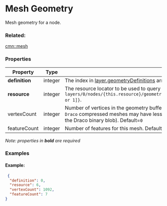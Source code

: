 # Mesh Geometry

Mesh geometry for a node.

### Related:

[cmn::mesh](mesh.cmn.md)
### Properties

| Property | Type | Description |
| --- | --- | --- |
| **definition** | integer | The index in [layer.geometryDefinitions](geometryDefinition.cmn.md) array |
| **resource** | integer | The resource locator to be used to query geometry resources: `layers/0/nodes/{this.resource}/geometries/{layer.geometryDefinitions[this.definition].geometryBuffers[0 or 1]}`. |
| vertexCount | integer | Number of vertices in the geometry buffer of this mesh for the **umcompressed mesh buffer**. Please note that `Draco` compressed meshes may have less vertices due to de-duplication (actual number of vertices is part of the Draco binary blob).  Default=`0` |
| featureCount | integer | Number of features for this mesh. Default=`0`. (Must omit or set to `0` if mesh doesn't use `features`.) |

*Note: properties in **bold** are required*

### Examples 

#### Example:  

```json
 {
  "definition": 0,
  "resource": 6,
  "vertexCount": 1092,
  "featureCount": 7
} 
```

